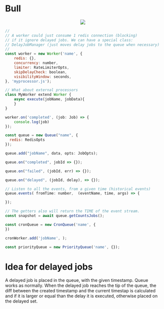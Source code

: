 # Bull

<div align="center">
<p>
    <a href="http://travis-ci.org/taskforcesh/bullmq">
      <img src="https://travis-ci.org/taskforcesh/bullmq.svg?branch=master"/>
    </a>
</p>
</div>

```js
//
// A worker could just consume 1 redis connection (blocking) 
// if it ignore delayed jobs. We can have a special class:
// DelayJobManager (just moves delay jobs to the queue when necessary)
//
const worker = new Worker('name', {
    redis: {},
    concurrency: number,
    limiter: RateLimiterOpts,
    skipDelayCheck: boolean,
    visibilityWindow: seconds,
}, 'myprocessor.js');

// What about external processors
class MyWorker extend Worker {
    async execute(jobName, jobData){
    }
}

worker.on('completed', (job: Job) => {
    console.log(job)
});
```

```js
const queue = new Queue("name", {
  redis: RedisOpts
});

queue.add("jobName", data, opts: JobOpts);

queue.on("completed", jobId => {});

queue.on("failed", (jobId, err) => {});

queue.on("delayed", (jobId, delay), => {});

// Listen to all the events, from a given time (historical events)
queue.events( fromTime: number,  (eventName, time, args) => {

});

// The getters also will return the TIME of the event stream.
const snapshot = await queue.getCountsJobs();

```

```js
const cronQueue = new CronQueue('name', {
})

cronWorker.add('jobName', );
```

```js
const priorityQueue = new PriorityQueue('name', {});

```

# Idea for delayed jobs

A delayed job is placed in the queue, with the given timestamp. Queue works as normally.
When the delayed job reaches the tip of the queue, the diff between the created timestamp and the current timestap is calculated and if it is larger or equal than the delay it is executed, otherwise placed on the delayed set.
